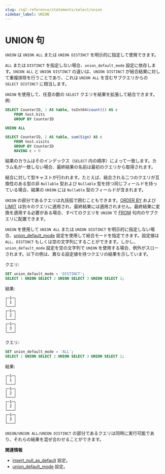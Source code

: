 ```yaml
---
slug: /sql-reference/statements/select/union
sidebar_label: UNION
---
```



# UNION 句

`UNION` は `UNION ALL` または `UNION DISTINCT` を明示的に指定して使用できます。

`ALL` または `DISTINCT` を指定しない場合、`union_default_mode` 設定に依存します。`UNION ALL` と `UNION DISTINCT` の違いは、`UNION DISTINCT` が結合結果に対して重複排除を行うことであり、これは `UNION ALL` を含むサブクエリからの `SELECT DISTINCT` に相当します。

`UNION` を使用して、任意の数の `SELECT` クエリを結果を拡張して結合できます。例:

``` sql
SELECT CounterID, 1 AS table, toInt64(count()) AS c
    FROM test.hits
    GROUP BY CounterID

UNION ALL

SELECT CounterID, 2 AS table, sum(Sign) AS c
    FROM test.visits
    GROUP BY CounterID
    HAVING c > 0
```

結果のカラムはそのインデックス（`SELECT` 内の順序）によって一致します。カラム名が一致しない場合、最終結果の名前は最初のクエリから取得されます。

結合に対して型キャストが行われます。たとえば、結合される二つのクエリが互換性のある型の非 `Nullable` 型および `Nullable` 型を持つ同じフィールドを持っている場合、結果の `UNION` には `Nullable` 型のフィールドが含まれます。

`UNION` の部分であるクエリは丸括弧で囲むこともできます。[ORDER BY](../../../sql-reference/statements/select/order-by.md) および [LIMIT](../../../sql-reference/statements/select/limit.md) は別々のクエリに適用され、最終結果には適用されません。最終結果に変換を適用する必要がある場合、すべてのクエリを `UNION` で [FROM](../../../sql-reference/statements/select/from.md) 句内のサブクエリに配置できます。

`UNION` を使用して `UNION ALL` または `UNION DISTINCT` を明示的に指定しない場合、[union_default_mode](../../../operations/settings/settings.md#union-default-mode) 設定を使用して結合モードを指定できます。設定値は `ALL`、`DISTINCT` もしくは空の文字列にすることができます。しかし、`union_default_mode` 設定を空の文字列で `UNION` を使用する場合、例外がスローされます。以下の例は、異なる設定値を持つクエリの結果を示しています。

クエリ:

```sql
SET union_default_mode = 'DISTINCT';
SELECT 1 UNION SELECT 2 UNION SELECT 3 UNION SELECT 2;
```

結果:

```text
┌─1─┐
│ 1 │
└───┘
┌─1─┐
│ 2 │
└───┘
┌─1─┐
│ 3 │
└───┘
```

クエリ:

```sql
SET union_default_mode = 'ALL';
SELECT 1 UNION SELECT 2 UNION SELECT 3 UNION SELECT 2;
```

結果:

```text
┌─1─┐
│ 1 │
└───┘
┌─1─┐
│ 2 │
└───┘
┌─1─┐
│ 2 │
└───┘
┌─1─┐
│ 3 │
└───┘
```

`UNION/UNION ALL/UNION DISTINCT` の部分であるクエリは同時に実行可能であり、それらの結果を混ぜ合わせることができます。

**関連情報**

- [insert_null_as_default](../../../operations/settings/settings.md#insert_null_as_default) 設定。
- [union_default_mode](../../../operations/settings/settings.md#union-default-mode) 設定。
